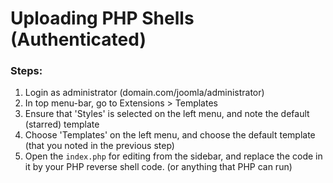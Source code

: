 # Uploading PHP Shells (Authenticated)

### Steps:
1. Login as administrator (domain.com/joomla/administrator)
2. In top menu-bar, go to Extensions > Templates
3. Ensure that 'Styles' is selected on the left menu, and note the default (starred) template
4. Choose 'Templates' on the left menu, and choose the default template (that you noted in the previous step)
5. Open the `index.php` for editing from the sidebar, and replace the code in it by your PHP reverse shell code. (or anything that PHP can run)
